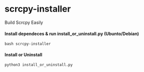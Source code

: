 # scrcpy-installer
Build Scrcpy Easily

#### Install dependeces & run install_or_uninstall.py (Ubunto/Debian)
    bash scrcpy-installer

#### Install or Uninstall
    python3 install_or_uninstall.py
